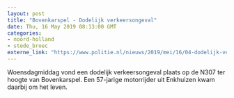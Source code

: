 ```yaml
---
layout: post
title: "Bovenkarspel - Dodelijk verkeersongeval"
date: Thu, 16 May 2019 08:13:00 GMT
categories: 
- noord-holland 
- stede_broec 
externe_link: "https://www.politie.nl/nieuws/2019/mei/16/04-dodelijk-verkeersongeval.html"
---
```


Woensdagmiddag vond een dodelijk verkeersongeval plaats op de N307 ter hoogte van Bovenkarspel. Een 57-jarige motorrijder uit Enkhuizen kwam daarbij om het leven.
